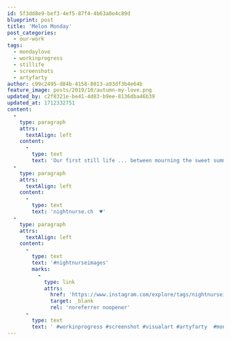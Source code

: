 ```yaml
---
id: 5f3dd8e9-bef3-4ef5-87f4-4b63a0e4c89d
blueprint: post
title: 'Melon Monday'
post_categories:
  - our-work
tags:
  - mondaylove
  - workinprogress
  - stillife
  - screenshots
  - artyfarty
author: c99c2495-d84b-4158-8013-a93df3b4e64b
feature_image: posts/2019/10/autumn-my-love.png
updated_by: c2f8321e-be41-4d83-b9ee-8136dba46b39
updated_at: 1712332751
content:
  -
    type: paragraph
    attrs:
      textAlign: left
    content:
      -
        type: text
        text: 'Our first still life ... between mourning the sweet summer afternoon bliss and welcoming cozy autumness.  Happy Melon Monday out there.'
  -
    type: paragraph
    attrs:
      textAlign: left
    content:
      -
        type: text
        text: 'nightnurse.ch  ♥︎'
  -
    type: paragraph
    attrs:
      textAlign: left
    content:
      -
        type: text
        text: '#nightnurseimages'
        marks:
          -
            type: link
            attrs:
              href: 'https://www.instagram.com/explore/tags/nightnurseimages/'
              target: _blank
              rel: 'noreferrer noopener'
      -
        type: text
        text: ' #workinprogress #screenshot #visualart #artyfarty  #mondaylove #stillife'
---
```

